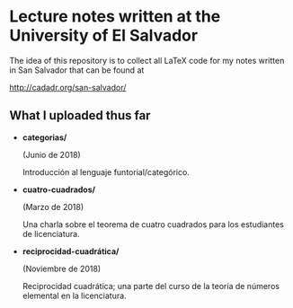 # Lecture notes written at the University of El Salvador

The idea of this repository is to collect all LaTeX code for my notes written in
San Salvador that can be found at

  http://cadadr.org/san-salvador/

## What I uploaded thus far

* **categorias/**

  (Junio de 2018)

  Introducción al lenguaje funtorial/categórico.

* **cuatro-cuadrados/**

  (Marzo de 2018)

  Una charla sobre el teorema de cuatro cuadrados
  para los estudiantes de licenciatura.

* **reciprocidad-cuadrática/**

  (Noviembre de 2018)

  Reciprocidad cuadrática; una parte del curso
  de la teoría de números elemental en la licenciatura.
